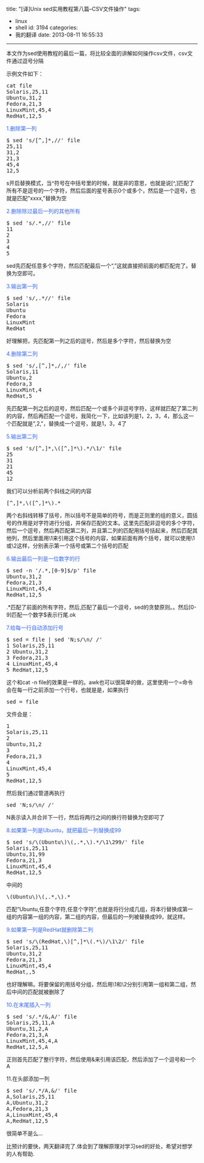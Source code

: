 title: "[译]Unix sed实用教程第八篇–CSV文件操作"
tags:
  - linux
  - shell
id: 3194
categories:
  - 我的翻译
date: 2013-08-11 16:55:33
---

本文作为sed使用教程的最后一篇，将比较全面的讲解如何操作csv文件，csv文件通过逗号分隔

示例文件如下：
<pre>cat file
Solaris,25,11
Ubuntu,31,2
Fedora,21,3
LinuxMint,45,4
RedHat,12,5</pre>
<span style="color: #3366ff;">1.删除第一列</span>
<pre>$ sed 's/[^,]*,//' file
25,11
31,2
21,3
45,4
12,5</pre>
s开启替换模式，当^符号在中括号里的时候，就是非的意思，也就是说[^,]匹配了所有不是逗号的一个字符，然后后面的星号表示0个或多个，然后是一个逗号，也就是匹配"xxxx,"替换为空

<span style="color: #3366ff;">2.删除除过最后一列的其他所有</span>
<pre>$ sed 's/.*,//' file
11
2
3
4
5</pre>
sed先匹配任意多个字符，然后匹配最后一个“,”这就直接把前面的都匹配完了。替换为空即可。

<span style="color: #3366ff;">3.输出第一列</span>
<pre>$ sed 's/,.*//' file
Solaris
Ubuntu
Fedora
LinuxMint
RedHat</pre>
好理解把，先匹配第一列之后的逗号，然后是多个字符，然后替换为空

<span style="color: #3366ff;">4.删除第二列</span>
<pre>$ sed 's/,[^,]*,/,/' file
Solaris,11
Ubuntu,2
Fedora,3
LinuxMint,4
RedHat,5</pre>
先匹配第一列之后的逗号，然后匹配一个或多个非逗号字符，这样就匹配了第二列的内容，然后再匹配一个逗号，我简化一下，比如该列是1，2，3，4，那么这一个匹配就是",2,"，替换成一个逗号，就是1，3，4了

<span style="color: #3366ff;">5.输出第二列</span>
<pre>$ sed 's/[^,]*,\([^,]*\).*/\1/' file
25
31
21
45
12</pre>
我们可以分析前两个斜线之间的内容
<pre>[^,]*,\([^,]*\).*</pre>
两个右斜线转移了括号，所以括号不是简单的符号，而是正则里的组的意义，圆括号的作用是对字符进行分组，并保存匹配的文本。这里先匹配非逗号的多个字符，然后一个逗号，然后再匹配第二列，并且第二列的匹配用括号括起来，然后匹配其他列，然后里面用\1来引用这个括号的内容，如果前面有两个括号，就可以使用\1或\2这样，分别表示第一个括号或第二个括号的匹配

<span style="color: #3366ff;">6.输出最后一列是一位数字的行</span>
<pre>$ sed -n '/.*,[0-9]$/p' file
Ubuntu,31,2
Fedora,21,3
LinuxMint,45,4
RedHat,12,5</pre>
.*匹配了前面的所有字符，然后,匹配了最后一个逗号，sed的贪婪原则。。然后[0-9]匹配一个数字$表示行尾.ok

<span style="color: #3366ff;">7.给每一行自动添加行号</span>
<pre>$ sed = file | sed 'N;s/\n/ /'
1 Solaris,25,11
2 Ubuntu,31,2
3 Fedora,21,3
4 LinuxMint,45,4
5 RedHat,12,5</pre>
这个和cat -n file的效果是一样的。awk也可以很简单的做，这里使用一个=命令会在每一行之前添加一个行号，也就是是，如果执行
<pre class="lang:default decode:true">sed = file</pre>
文件会是：
<pre>1 
Solaris,25,11
2 
Ubuntu,31,2
3 
Fedora,21,3
4 
LinuxMint,45,4
5 
RedHat,12,5</pre>
然后我们通过管道再执行
<pre>sed 'N;s/\n/ /'</pre>
N表示读入并合并下一行，然后将两行之间的换行符替换为空即可了

<span style="color: #3366ff;">8.如果第一列是Ubuntu，就把最后一列替换成99</span>
<pre>$ sed 's/\(Ubuntu\)\(,.*,\).*/\1\299/' file
Solaris,25,11
Ubuntu,31,99
Fedora,21,3
LinuxMint,45,4
RedHat,12,5</pre>
中间的
<pre>\(Ubuntu\)\(,.*,\).*</pre>
匹配“Ubuntu,任意个字符,任意个字符”,也就是将行分成几组，将本行替换成第一组的内容第一组的内容，第二组的内容，但最后的一列被替换成99，就这样。

<span style="color: #3366ff;">9.如果第一列是RedHat就删除第二列</span>
<pre>$ sed 's/\(RedHat,\)[^,]*\(.*\)/\1\2/' file
Solaris,25,11
Ubuntu,31,2
Fedora,21,3
LinuxMint,45,4
RedHat,,5</pre>
也好理解嘛。将要保留的用括号分组，然后用\1和\2分别引用第一组和第二组，然后中间的匹配就被删除了

<span style="color: #3366ff;">10.在末尾插入一列</span>
<pre>$ sed 's/.*/&amp;,A/' file
Solaris,25,11,A
Ubuntu,31,2,A
Fedora,21,3,A
LinuxMint,45,4,A
RedHat,12,5,A</pre>
正则首先匹配了整行字符，然后使用&amp;来引用该匹配，然后添加了一个逗号和一个A

11.在头部添加一列
<pre>$ sed 's/.*/A,&amp;/' file
A,Solaris,25,11
A,Ubuntu,31,2
A,Fedora,21,3
A,LinuxMint,45,4
A,RedHat,12,5</pre>
很简单不是么...

比预计的要快，两天翻译完了.体会到了理解原理对学习sed的好处，希望对想学的人有帮助.

&nbsp;

&nbsp;

&nbsp;

&nbsp;

&nbsp;

&nbsp;

&nbsp;

&nbsp;

&nbsp;

&nbsp;